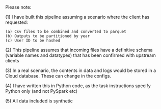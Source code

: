 #
Please note:

(1) I have built this pipeline assuming a scenario where the client has requested:

	(a) Csv files to be combined and converted to parquet
	(b) Outputs to be partitioned by year
	(c) User ID to be hashed

(2) This pipeline assumes that incoming files have a definitive schema (variable names and datatypes)
    that has been confirmed with upstream clients

(3) In a real scenario, the contents in data and logs would be stored in a Cloud database.
    These can change in the configs.
    
(4) I have written this in Python code, as the task instructions specify Python only (and not PySpark etc)

(5) All data included is synthetic

